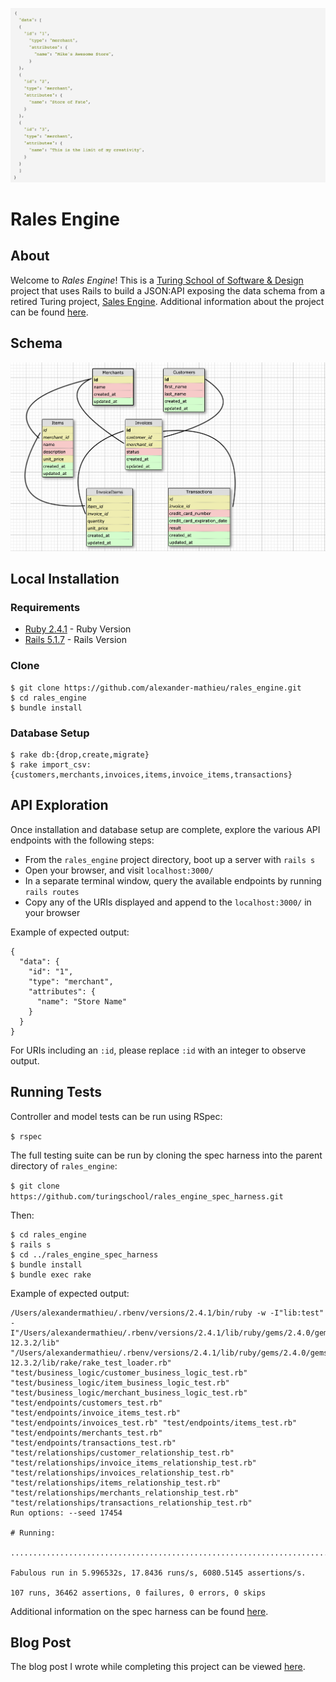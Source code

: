 ![Rales Engine Screenshot](/rales_engine_screenshot.png?raw=true "Rales Engine Screenshot")

# Rales Engine

## About

Welcome to _Rales Engine_! This is a [Turing School of Software & Design](https://turing.io/) project that uses Rails to build a JSON:API exposing the data schema from a retired Turing project, [Sales Engine](https://github.com/turingschool-examples/sales_engine/tree/master/data). Additional information about the project can be found [here](https://backend.turing.io/module3/projects/rails_engine#learning-goals).

## Schema

![Rales Engine Schema](/rales_engine_schema.png?raw=true "Rales Engine Schema")

## Local Installation

### Requirements

* [Ruby 2.4.1](https://www.ruby-lang.org/en/downloads/) - Ruby Version
* [Rails 5.1.7](https://rubyonrails.org/) - Rails Version

### Clone

```
$ git clone https://github.com/alexander-mathieu/rales_engine.git
$ cd rales_engine
$ bundle install
```

### Database Setup

```
$ rake db:{drop,create,migrate}
$ rake import_csv:{customers,merchants,invoices,items,invoice_items,transactions}
```

## API Exploration

Once installation and database setup are complete, explore the various API endpoints with the following steps:

* From the `rales_engine` project directory, boot up a server with `rails s`
* Open your browser, and visit `localhost:3000/`
* In a separate terminal window, query the available endpoints by running `rails routes`
* Copy any of the URIs displayed and append to the `localhost:3000/` in your browser

Example of expected output:
```
{
  "data": {
    "id": "1",
    "type": "merchant",
    "attributes": {
      "name": "Store Name"
    }
  }
}
```

For URIs including an `:id`, please replace `:id` with an integer to observe output.

## Running Tests

Controller and model tests can be run using RSpec:

`$ rspec`

The full testing suite can be run by cloning the spec harness into the parent directory of `rales_engine`:

`$ git clone https://github.com/turingschool/rales_engine_spec_harness.git`

Then:
```
$ cd rales_engine
$ rails s
$ cd ../rales_engine_spec_harness
$ bundle install
$ bundle exec rake
```

Example of expected output:
```
/Users/alexandermathieu/.rbenv/versions/2.4.1/bin/ruby -w -I"lib:test" -I"/Users/alexandermathieu/.rbenv/versions/2.4.1/lib/ruby/gems/2.4.0/gems/rake-12.3.2/lib" "/Users/alexandermathieu/.rbenv/versions/2.4.1/lib/ruby/gems/2.4.0/gems/rake-12.3.2/lib/rake/rake_test_loader.rb" "test/business_logic/customer_business_logic_test.rb" "test/business_logic/item_business_logic_test.rb" "test/business_logic/merchant_business_logic_test.rb" "test/endpoints/customers_test.rb" "test/endpoints/invoice_items_test.rb" "test/endpoints/invoices_test.rb" "test/endpoints/items_test.rb" "test/endpoints/merchants_test.rb" "test/endpoints/transactions_test.rb" "test/relationships/customer_relationship_test.rb" "test/relationships/invoice_items_relationship_test.rb" "test/relationships/invoices_relationship_test.rb" "test/relationships/items_relationship_test.rb" "test/relationships/merchants_relationship_test.rb" "test/relationships/transactions_relationship_test.rb"
Run options: --seed 17454

# Running:

...........................................................................................................

Fabulous run in 5.996532s, 17.8436 runs/s, 6080.5145 assertions/s.

107 runs, 36462 assertions, 0 failures, 0 errors, 0 skips
```

Additional information on the spec harness can be found [here](https://github.com/turingschool/rales_engine_spec_harness).

## Blog Post

The blog post I wrote while completing this project can be viewed [here](https://medium.com/@alexander_mathieu/from-views-to-apis-with-ruby-on-rails-378ec8c325e5).
